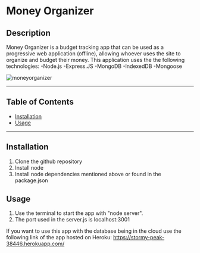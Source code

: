 # Money Organizer
  
## Description
  Money Organizer is a budget tracking app that can be used as a progressive web application (offline), allowing whoever uses the site to organize and budget their money. This application uses the the following technologies: 
  -Node.js
  -Express.JS 
  -MongoDB 
  -IndexedDB
  -Mongoose

  ![moneyorganizer](https://user-images.githubusercontent.com/89713438/152317943-a88f843e-dbf4-4981-be45-3ee6431fcd2a.jpg)
  
  ***************************************************************
## Table of Contents
* [Installation](#installation)
* [Usage](#usage)
***************************************************************
## Installation
1. Clone the github repository
2. Install node
3. Install node dependencies mentioned above or found in the package.json
  
## Usage
  1. Use the terminal to start the app with "node server".
  2. The port used in the server.js is localhost:3001

  If you want to use this app with the database being in the cloud use the following link of the app hosted on Heroku: https://stormy-peak-38446.herokuapp.com/
  
